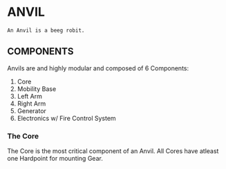 # ANVIL
	An Anvil is a beeg robit.

## COMPONENTS
Anvils are and highly modular and composed of 6 Components:

1. Core
2. Mobility Base
3. Left Arm
4. Right Arm
5. Generator
6. Electronics w/ Fire Control System

### The Core
The Core is the most critical component of an Anvil. All Cores have atleast one Hardpoint for mounting Gear.
